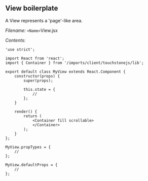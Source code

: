 View boilerplate
----------------

A View represents a 'page'-like area.

*Filename:* `<Name>`View.jsx

*Contents:*

    'use strict';

    import React from 'react';
    import { Container } from '/imports/client/touchstonejs/lib';

    export default class MyView extends React.Component {
        constructor(props) {
            super(props);

            this.state = {
                //
            };
        }

        render() {
            return (
                <Container fill scrollable>
                </Container>
            );
        }
    };

    MyView.propTypes = {
        //
    };

    MyView.defaultProps = {
        //
    };

